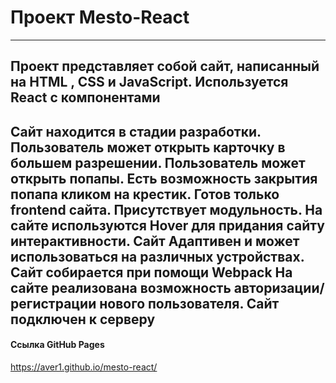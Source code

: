 # Проект Mesto-React
---
Проект представляет собой сайт, написанный на **HTML** , **CSS** и **JavaScript**.
Используется **React** с компонентами
---
Сайт находится в стадии разработки.
Пользователь может открыть карточку в большем разрешении.
Пользователь может открыть попапы.
Есть возможность закрытия попапа кликом на крестик. 
Готов только frontend сайта. Присутствует модульность.
На сайте используются **Hover** для придания сайту интерактивности.
Сайт **Адаптивен** и может использоваться на различных устройствах.
Сайт собирается при помощи **Webpack**
На сайте реализована возможность авторизации/регистрации нового пользователя.
Сайт подключен к серверу
---
#### Ссылка GitHub Pages
https://aver1.github.io/mesto-react/